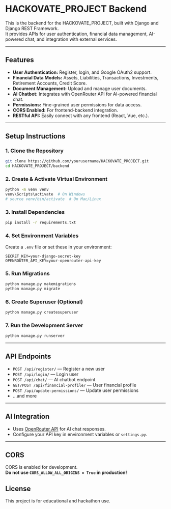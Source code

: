 # HACKOVATE_PROJECT Backend

This is the backend for the HACKOVATE_PROJECT, built with Django and Django REST Framework.  
It provides APIs for user authentication, financial data management, AI-powered chat, and integration with external services.

---

## Features

- **User Authentication:** Register, login, and Google OAuth2 support.
- **Financial Data Models:** Assets, Liabilities, Transactions, Investments, Retirement Accounts, Credit Score.
- **Document Management:** Upload and manage user documents.
- **AI Chatbot:** Integrates with OpenRouter API for AI-powered financial chat.
- **Permissions:** Fine-grained user permissions for data access.
- **CORS Enabled:** For frontend-backend integration.
- **RESTful API:** Easily connect with any frontend (React, Vue, etc.).

---

## Setup Instructions

### 1. Clone the Repository

```bash
git clone https://github.com/yourusername/HACKOVATE_PROJECT.git
cd HACKOVATE_PROJECT/backend
```

### 2. Create & Activate Virtual Environment

```bash
python -m venv venv
venv\Scripts\activate  # On Windows
# source venv/bin/activate  # On Mac/Linux
```

### 3. Install Dependencies

```bash
pip install -r requirements.txt
```

### 4. Set Environment Variables

Create a `.env` file or set these in your environment:

```
SECRET_KEY=your-django-secret-key
OPENROUTER_API_KEY=your-openrouter-api-key
```

### 5. Run Migrations

```bash
python manage.py makemigrations
python manage.py migrate
```

### 6. Create Superuser (Optional)

```bash
python manage.py createsuperuser
```

### 7. Run the Development Server

```bash
python manage.py runserver
```

---

## API Endpoints

- `POST /api/register/` — Register a new user
- `POST /api/login/` — Login user
- `POST /api/chat/` — AI chatbot endpoint
- `GET/POST /api/financial-profile/` — User financial profile
- `POST /api/update-permissions/` — Update user permissions
- ...and more

---

## AI Integration

- Uses [OpenRouter API](https://openrouter.ai/) for AI chat responses.
- Configure your API key in environment variables or `settings.py`.

---

## CORS

CORS is enabled for development.  
**Do not use `CORS_ALLOW_ALL_ORIGINS = True` in production!**

## License

This project is for educational and hackathon use.
